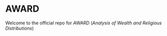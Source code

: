 # AWARD
Welcome to the official repo for *AWARD* (_Analysis of Wealth and Religious Distributions_)
